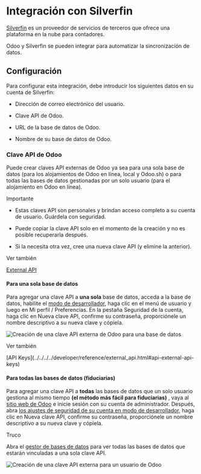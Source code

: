 # Integración con Silverfin

[Silverfin](https://www.silverfin.com) es un proveedor de servicios de
terceros que ofrece una plataforma en la nube para contadores.

Odoo y Silverfin se pueden integrar para automatizar la sincronización de
datos.

## Configuración

Para configurar esta integración, debe introducir los siguientes datos en su
cuenta de Silverfin:

  * Dirección de correo electrónico del usuario.

  * Clave API de Odoo.

  * URL de la base de datos de Odoo.

  * Nombre de su base de datos de Odoo.

### Clave API de Odoo

Puede crear claves API externas de Odoo ya sea para una sola base de datos
(para los alojamientos de Odoo en línea, local y Odoo.sh) o para todas las
bases de datos gestionadas por un solo usuario (para el alojamiento en Odoo en
línea).

Importante

  * Estas claves API son personales y brindan acceso completo a su cuenta de usuario. Guárdela con seguridad.

  * Puede copiar la clave API solo en el momento de la creación y no es posible recuperarla después.

  * Si la necesita otra vez, cree una nueva clave API (y elimine la anterior).

Ver también

[External API](../../../../developer/reference/external_api.html)

#### Para una sola base de datos

Para agregar una clave API a **una sola** base de datos, acceda a la base de
datos, habilite el [modo de
desarrollador](../../../general/developer_mode.html#developer-mode), haga clic
en el menú de usuario y luego en Mi perfil / Preferencias. En la pestaña
Seguridad de la cuenta, haga clic en Nueva clave API, confirme su contraseña,
proporciónele un nombre descriptivo a su nueva clave y cópiela.

![Creación de una clave API externa de Odoo para una base de
datos](../../../../_images/api-key-db.png)

Ver también

[API Keys](../../../../developer/reference/external_api.html#api-external-api-
keys)

#### Para todas las bases de datos (fiduciarias)

Para agregar una clave API a **todas** las bases de datos que un solo usuario
gestiona al mismo tiempo **(el método más fácil para fiduciarias)** , vaya al
[sitio web de Odoo](https://www.odoo.com) e inicie sesión con su cuenta de
administrador. Después, abra [los ajustes de seguridad de su cuenta en modo de
desarrollador](https://www.odoo.com/my/security?debug=1), haga clic en Nueva
clave API, confirme su contraseña, proporciónele un nombre descriptivo a su
nueva clave y cópiela.

Truco

Abra el [gestor de bases de datos](https://www.odoo.com/my/databases) para ver
todas las bases de datos que estarán vinculadas a una sola clave API.

![Creación de una clave API externa para un usuario de
Odoo](../../../../_images/api-key-user.png)

